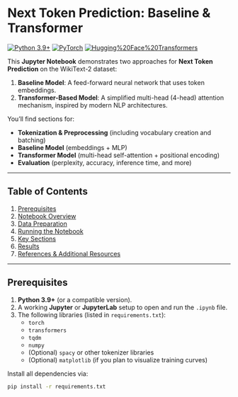 # Next Token Prediction: Baseline & Transformer

[![Python 3.9+](https://img.shields.io/badge/Python-3.9+-blue.svg)](#)
[![PyTorch](https://img.shields.io/badge/PyTorch-2.0+-red.svg)](#)
[![Hugging%20Face%20Transformers](https://img.shields.io/badge/🤗%20Transformers-4.x-green.svg)](#)

This **Jupyter Notebook** demonstrates two approaches for **Next Token Prediction** on the WikiText-2 dataset:
1. **Baseline Model**: A feed-forward neural network that uses token embeddings.
2. **Transformer-Based Model**: A simplified multi-head (4-head) attention mechanism, inspired by modern NLP architectures.

You’ll find sections for:
- **Tokenization & Preprocessing** (including vocabulary creation and batching)
- **Baseline Model** (embeddings + MLP)
- **Transformer Model** (multi-head self-attention + positional encoding)
- **Evaluation** (perplexity, accuracy, inference time, and more)

---

## Table of Contents
1. [Prerequisites](#prerequisites)  
2. [Notebook Overview](#notebook-overview)  
3. [Data Preparation](#data-preparation)  
4. [Running the Notebook](#running-the-notebook)  
5. [Key Sections](#key-sections)  
6. [Results](#results)  
7. [References & Additional Resources](#references--additional-resources)

---

## Prerequisites
1. **Python 3.9+** (or a compatible version).
2. A working **Jupyter** or **JupyterLab** setup to open and run the `.ipynb` file.
3. The following libraries (listed in `requirements.txt`):
   - `torch`
   - `transformers`
   - `tqdm`
   - `numpy`
   - (Optional) `spacy` or other tokenizer libraries
   - (Optional) `matplotlib` (if you plan to visualize training curves)

Install all dependencies via:
```bash
pip install -r requirements.txt
